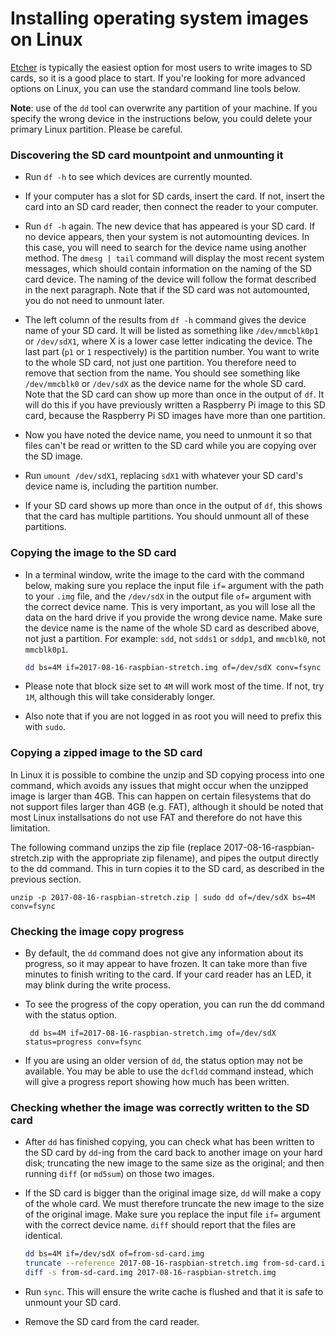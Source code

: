 # Installing operating system images on Linux

[Etcher](README.md) is typically the easiest option for most users to write images to SD cards, so it is a good place to start. If you're looking for more advanced options on Linux, you can use the standard command line tools below.

**Note**: use of the `dd` tool can overwrite any partition of your machine. If you specify the wrong device in the instructions below, you could delete your primary Linux partition. Please be careful.

### Discovering the SD card mountpoint and unmounting it
- Run `df -h` to see which devices are currently mounted.

- If your computer has a slot for SD cards, insert the card. If not, insert the card into an SD card reader, then connect the reader to your computer.

- Run `df -h` again. The new device that has appeared is your SD card. If no device appears, then your system is not automounting devices. In this case, you will need to search for the device name using another method. The `dmesg | tail` command will display the most recent system messages, which should contain information on the naming of the SD card device. The naming of the device will follow the format described in the next paragraph. Note that if the SD card was not automounted, you do not need to unmount later.

- The left column of the results from `df -h` command gives the device name of your SD card. It will be listed as something like `/dev/mmcblk0p1` or `/dev/sdX1`, where X is a lower case letter indicating the device.  The last part (`p1` or `1` respectively) is the partition number. You want to write to the whole SD card, not just one partition. You therefore need to remove that section from the name. You should see something like `/dev/mmcblk0` or `/dev/sdX` as the device name for the whole SD card. Note that the SD card can show up more than once in the output of `df`. It will do this if you have previously written a Raspberry Pi image to this SD card, because the Raspberry Pi SD images have more than one partition.

- Now you have noted the device name, you need to unmount it so that files can't be read or written to the SD card while you are copying over the SD image.

- Run `umount /dev/sdX1`, replacing `sdX1` with whatever your SD card's device name is, including the partition number.

- If your SD card shows up more than once in the output of `df`, this shows that the card has multiple partitions. You should unmount all of these partitions.

### Copying the image to the SD card

- In a terminal window, write the image to the card with the command below, making sure you replace the input file `if=` argument with the path to your `.img` file, and the `/dev/sdX` in the output file `of=` argument with the correct device name. This is very important, as you will lose all the data on the hard drive if you provide the wrong device name. Make sure the device name is the name of the whole SD card as described above, not just a partition. For example: `sdd`, not `sdds1` or `sddp1`, and `mmcblk0`, not `mmcblk0p1`.

    ```bash
    dd bs=4M if=2017-08-16-raspbian-stretch.img of=/dev/sdX conv=fsync
    ```

- Please note that block size set to `4M` will work most of the time. If not,  try `1M`, although this will take considerably longer.

- Also note that if you are not logged in as root you will need to prefix this with `sudo`.

### Copying a zipped image to the SD card

In Linux it is possible to combine the unzip and SD copying process into one command, which avoids any issues that might occur when the unzipped image is larger than 4GB. This can happen on certain filesystems that do not support files larger than 4GB (e.g. FAT), although it should be noted that most Linux installsations do not use FAT and therefore do not have this limitation.

The following command unzips the zip file (replace 2017-08-16-raspbian-stretch.zip with the appropriate zip filename), and pipes the output directly to the dd command. This in turn copies it to the SD card, as described in the previous section.
```
unzip -p 2017-08-16-raspbian-stretch.zip | sudo dd of=/dev/sdX bs=4M conv=fsync
```

### Checking the image copy progress

- By default, the `dd` command does not give any information about its progress, so it may appear to have frozen. It can take more than five minutes to finish writing to the card. If your card reader has an LED, it may blink during the write process. 

- To see the progress of the copy operation, you can run the dd command with the status option.
   ```
    dd bs=4M if=2017-08-16-raspbian-stretch.img of=/dev/sdX status=progress conv=fsync
   ```
- If you are using an older version of `dd`, the status option may not be available. You may be able to use the `dcfldd` command instead, which will give a progress report showing how much has been written.

### Checking whether the image was correctly written to the SD card

- After `dd` has finished copying, you can check what has been written to the SD card by `dd`-ing from the card back to another image on your hard disk; truncating the new image to the same size as the original; and then running `diff` (or `md5sum`) on those two images.

- If the SD card is bigger than the original image size, `dd` will make a copy of the whole card. We must therefore truncate the new image to the size of the original image. Make sure you replace the input file `if=` argument with the correct device name. `diff` should report that the files are identical.

    ```bash
    dd bs=4M if=/dev/sdX of=from-sd-card.img
    truncate --reference 2017-08-16-raspbian-stretch.img from-sd-card.img
    diff -s from-sd-card.img 2017-08-16-raspbian-stretch.img
    ```

- Run `sync`. This will ensure the write cache is flushed and that it is safe to unmount your SD card.

- Remove the SD card from the card reader.
